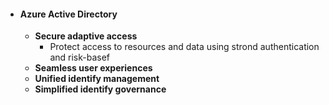 - #### **Azure Active Directory**
	- **Secure adaptive access**
		- Protect access to resources and data using strond authentication and risk-basef
	- **Seamless user experiences**
	- **Unified identify management**
	- **Simplified identify governance**